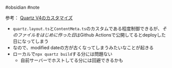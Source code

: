 #obsidian #note

参考：
[Quartz V4のカスタマイズ](https://namaraii.com/notes/quartz_v4_customize) 

- `quartz.layout.ts`と`ContentMeta.ts`のカスタムである程度制御できるが、*そのファイルをはじめに作った日*はGithub Actionsで公開してるとdeployした日になってしまう
- なので、modified dateの方が古くなってしまうみたいなことが起きる
- ローカルで`npx quartz build`する分には問題ない
	- 自前サーバーでホストしてる分には回避できるかも
	


